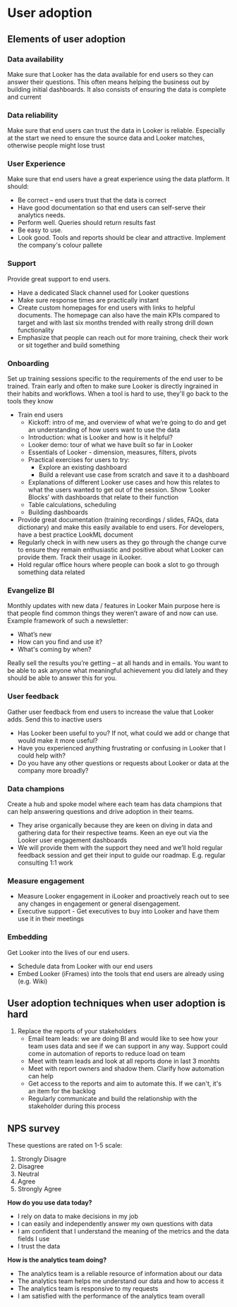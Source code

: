 # User adoption

## Elements of user adoption

### Data availability
Make sure that Looker has the data available for end users so they can answer their questions. This often means helping the business out by building initial dashboards. It also consists of ensuring the data is complete and current  

### Data reliability
Make sure that end users can trust the data in Looker is reliable. Especially at the start we need to ensure the source data and Looker matches, otherwise people might lose trust

### User Experience
Make sure that end users have a great experience using the data platform. It should:
- Be correct – end users trust that the data is correct 
- Have good documentation so that end users can self-serve their analytics needs. 
- Perform well. Queries should return results fast 
- Be easy to use. 
- Look good. Tools and reports should be clear and attractive. Implement the company's colour pallete 


### Support
Provide great support to end users. 
- Have a dedicated Slack channel used for Looker questions
- Make sure response times are practically instant
- Create custom homepages for end users with links to helpful documents. The homepage can also have the main KPIs compared to target and with last six months trended with really strong drill down functionality 
- Emphasize that people can reach out for more training, check their work or sit together and build something 

### Onboarding
Set up training sessions specific to the requirements of the end user to be trained. Train early and often to make sure Looker is directly ingrained in their habits and workflows. When a tool is hard to use, they'll go back to the tools they know 
- Train end users
    - Kickoff: intro of me, and overview of what we’re going to do and get an understanding of how users want to use the data  
    - Introduction: what is Looker and how is it helpful? 
    - Looker demo: tour of what we have built so far in Looker 
    - Essentials of Looker - dimension, measures, filters, pivots 
    - Practical exercises for users to try: 
        - Explore an existing dashboard 
        - Build a relevant use case from scratch and save it to a dashboard  
    - Explanations of different Looker use cases and how this relates to what the users wanted to get out of the session. Show ‘Looker Blocks’ with dashboards that relate to their function
    - Table calculations, scheduling
    - Building dashboards 
- Provide great documentation (training recordings / slides, FAQs, data dictionary) and make this easily available to end users. For developers, have a best practice LookML document 
- Regularly check in with new users as they go through the change curve to ensure they remain enthusiastic and positive about what Looker can provide them. Track their usage in iLooker.
- Hold regular office hours where people can book a slot to go through something data related

### Evangelize BI
Monthly updates with new data / features in Looker Main purpose here is that people find common things they weren’t aware of and now can use. Example framework of such a newsletter: 
- What’s new
- How can you find and use it?
- What's coming by when?

Really sell the results you’re getting – at all hands and in emails. You want to be able to ask anyone what meaningful achievement you did lately and they should be able to answer this for you.  

### User feedback
Gather user feedback from end users to increase the value that Looker adds. Send this to inactive users
- Has Looker been useful to you? If not, what could we add or change that would make it more useful?
- Have you experienced anything frustrating or confusing in Looker that I could help with?
- Do you have any other questions or requests about Looker or data at the company more broadly?

### Data champions
Create a hub and spoke model where each team has data champions that can help answering questions and drive adoption in their teams. 
- They arise organically because they are keen on diving in data and gathering data for their respective teams. Keen an eye out via the Looker user engagement dashboards 	
- We will provide them with the support they need and we’ll hold regular feedback session and get their input to guide our roadmap. E.g. regular consulting 1:1 work 



### Measure engagement
- Measure Looker engagement in iLooker and proactively reach out to see any changes in engagement or general disengagement. 
- Executive support - Get executives to buy into Looker and have them use it in their meetings 

### Embedding
Get Looker into the lives of our end users. 
- Schedule data from Looker with our end users 
- Embed Looker (iFrames) into the tools that end users are already using (e.g. Wiki)

## User adoption techniques when user adoption is hard
1. Replace the reports of your stakeholders
    - Email team leads: we are doing BI and would like to see how your team uses data and see if we can support in any way. Support could come in automation of reports to reduce load on team 
    - Meet with team leads and look at all reports done in last 3 monhts 
    - Meet with report owners and shadow them. Clarify how automation can help
    - Get access to the reports and aim to automate this. If we can't, it's an item for the backlog
    - Regularly communicate and build the relationship with the stakeholder during this process
    



## NPS survey
These questions are rated on 1-5 scale: 
1. Strongly Disagre
2. Disagree
3. Neutral
4. Agree
5. Strongly Agree

**How do you use data today?** 
-	I rely on data to make decisions in my job
-	I can easily and independently answer my own questions with data
-	I am confident that I understand the meaning of the metrics and the data fields I use
-	I trust the data 

**How is the analytics team doing?** 
-	The analytics team is a reliable resource of information about our data 
-	The analytics team helps me understand our data and how to access it 
-	The analytics team is responsive to my requests 
-	I am satisfied with the performance of the analytics team overall 

